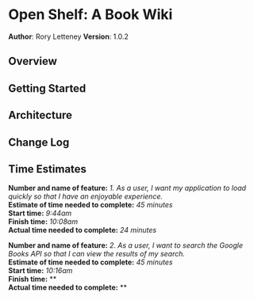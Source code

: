 # Open Shelf: A Book Wiki

**Author**: Rory Letteney
**Version**: 1.0.2

## Overview
<!-- Provide a high level overview of what this application is and why you are building it, beyond the fact that it's an assignment for a Code Fellows 301 class. (i.e. What's your problem domain?) -->

## Getting Started
<!-- What are the steps that a user must take in order to build this app on their own machine and get it running? -->

## Architecture
<!-- Provide a detailed description of the application design. What technologies (languages, libraries, etc) you're using, and any other relevant design information. -->

## Change Log
<!-- Use this area to document the iterative changes made to your application as each feature is successfully implemented. Use time stamps. Here's an examples:

01-01-2001 4:59pm - Application now has a fully-functional express server, with GET and POST routes for the book resource.

## Credits and Collaborations
<!-- Give credit (and a link) to other people or resources that helped you build this application. -->

## Time Estimates

**Number and name of feature:** *1. As a user, I want my application to load quickly so that I have an enjoyable experience.*\
**Estimate of time needed to complete:** *45 minutes*\
**Start time:** *9:44am*\
**Finish time:** *10:08am*\
**Actual time needed to complete:** *24 minutes*

**Number and name of feature:** *2. As a user, I want to search the Google Books API so that I can view the results of my search.*\
**Estimate of time needed to complete:** *45 minutes*\
**Start time:** *10:16am*\
**Finish time:** **\
**Actual time needed to complete:** **